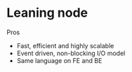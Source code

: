 # Leaning node

Pros
- Fast, efficient and highly scalable
- Event driven, non-blocking I/O model
- Same language on FE and BE